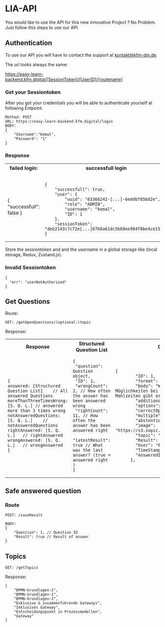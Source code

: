 # LIA-API 

You would like to use the API for this new innovative Project ? 
No Problem. Just follow this steps to use our API. 

## Authentication 
To use our API you will have to contact the support at kontakt@kfm-dm.de. 
  
The url looks always the same: 

https://easy-learn-backend.kfm.digital/[SessionToken]/[UserID]/[routename]  

### Get your Sessiontoken
After you got your credentials you will be able to authenticate yourself at following Entpoint:   
```  
Method: POST  
URL: https://easy-learn-backend.kfm.digital/login  
BODY: 
{
    "Username":"Kemal", 
    "Password": "1"
}
```  

### Response
<table>
<tr>
<th>failed login:  </th>
<th>successfull login </th>
</tr>
<tr>
<td>

{
    "successfull": false
}


</td>
<td>
 
```
 
{
    "successfull": true,
    "user": {
        "uuid": "63366242-[...]-6eddbf85bd2e",
        "role": "ADMIN",
        "username": "kemal",
        "ID": 1
    },
    "sessionToken": "deb2143c7c72e[...]6768a61dc5b68ee984f8be4ce15ee"
}
```

</td>
</tr>
</table>

Store the sessiontoken and and the username in a global storage like (local storage, Redux, Zustand.js). 

### Invalid Sessiontoken
```
{
  "err": "userNotAuthorized"
}
```

## Get Questions

Route: 
```
GET: /getOpenQuestions/(optional:)topic
```
Response: 
<table>
<tr>
<th>Response</th>
<th>Structured Question List</th>
 <th>Question object</th>
</tr>
<tr>
<td>
 
```
{
answered: [Structured Question List]	// All answered Questions
moreThanThreeTimesWrong: [S. Q. L.]	// answered more than 3 times wrong 
notAnsweredQuestions: [S. Q. L.]	// notAnsweredQuestions
rightAnswered: [S. Q. L.]	// rightAnswered
wrongAnswered: [S. Q. L.]	// wrongAnswered
}
```

</td>
 <td>
 
```
{
 "question": Question object,
 "ID": 1,
 "wrongCount": 2, // How often the answer has been answered wrong 
 "rightCount": 11, // How often the answer has been answered right
 "latestResult": true // What was the last answer? (true =  answered right )
}
```

</td>
<td>
 
```
{
        "ID": 1,
        "format": "CHOICE",
        "body": "Wie viele unterschiedliche Möglichkeiten bei der Zusammenstellung der Mahlzeiten gibt es?",
        "additionalText": "",
        "options": ["2","3","4","5","6"],
        "correctOptions": "3",
        "multiple": 1,
        "abstentionsAllowed": 1,
        "image": "https://s3.xopic.de/mooc[...]5ryFd_Folie19.PNG",
        "topic": "BPMN-Grundlagen-2",
        "Result": 0,
        "User": "63366[...]dbf85bd2e",
        "TimeStamp": "2022-03-08T10:48:25.000Z",
        "AnsweredID": 6
      },
```

</td>
</tr>
</table>

## Safe answered question 
### Route 
```
POST: /saveResult
```

```
BODY:
{
    "Question": 1, // Question ID
    "Result": true // Result of answer
}
```

## Topics

```
GET: /getTopics
```
Response:
```
[
    "BPMN-Grundlagen-2",
    "BPMN-Grundlagen-1",
    "BPMN-Grundlagen-3",
    "Exklusive & zusammenführende Gateways",
    "Inklusives Gateway",
    "Entscheidungspunkt in Prozessmodellen",
    "Gateway"
]
```
